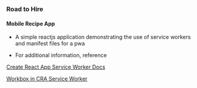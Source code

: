 
### Road to Hire
#### Mobile Recipe App

* A simple reactjs application demonstrating the use of service workers and manifest files for a pwa

* For additional information, reference

[Create React App Service Worker Docs](https://create-react-app.dev/docs/making-a-progressive-web-app/)

[Workbox in CRA Service Worker](https://web.dev/precache-with-workbox-react/)



